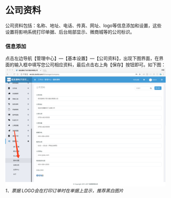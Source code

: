 # 公司资料

公司资料包括：名称、地址、电话、传真、网址、logo等信息添加和设置，这些设置将影响系统打印单据、后台局部显示、微商城等的公司标识。

### 信息添加

点击左边导航【管理中心】—【基本设置】—【公司资料】，出现下图界面，在界面的输入框中填写您公司相应资料，最后点击右上角【保存】按钮即可。如下图：![](/assets/import.png)_1、票据 LOGO会在打印订单时在单据上显示，推荐黑白图片_

